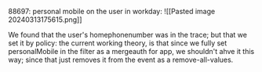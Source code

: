 88697: personal mobile on the user in workday:
![[Pasted image 20240313175615.png]]


We found that the user's homephonenumber was in the trace; but that we set it by policy: the current working theory, is that since we fully set personalMobile in the filter as a mergeauth for app, we shouldn't ahve it this way; since that just removes it from the event as a remove-all-values.

